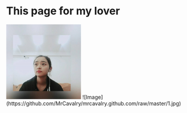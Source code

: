 # This page for my lover
  <img src="https://github.com/MrCavalry/mrcavalry.github.com/raw/master/1.jpg" width=200px height = 200px/> 
  ![Image] 
  (https://github.com/MrCavalry/mrcavalry.github.com/raw/master/1.jpg)
 


